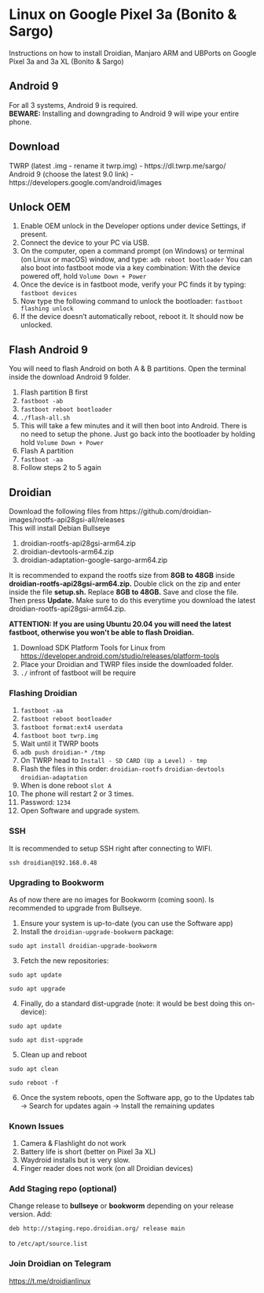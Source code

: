 # Linux on Google Pixel 3a (Bonito &amp; Sargo) 
Instructions on how to install Droidian, Manjaro ARM and UBPorts on Google Pixel 3a and 3a XL (Bonito & Sargo)

## Android 9
<p>For all 3 systems, Android 9 is required. 
   <br><b>BEWARE:</b> Installing and downgrading to Android 9 will wipe your entire phone.</p>

## Download
<p>TWRP (latest .img - rename it twrp.img) - https://dl.twrp.me/sargo/
<br>Android 9 (choose the latest 9.0 link) - https://developers.google.com/android/images </p>

## Unlock OEM
1. Enable OEM unlock in the Developer options under device Settings, if present.
2. Connect the device to your PC via USB.
3. On the computer, open a command prompt (on Windows) or terminal (on Linux or macOS) window, and type:
```adb reboot bootloader```
   You can also boot into fastboot mode via a key combination: With the device powered off, hold ```Volume Down + Power```
4. Once the device is in fastboot mode, verify your PC finds it by typing:
```fastboot devices```
5. Now type the following command to unlock the bootloader: ```fastboot flashing unlock``` 
6. If the device doesn’t automatically reboot, reboot it. It should now be unlocked.

## Flash Android 9
You will need to flash Android on both A & B partitions. Open the terminal inside the download Android 9 folder.

1. Flash partition B first
2. ```fastboot -ab```
3. ```fastboot reboot bootloader```
4. ```./flash-all.sh```
5. This will take a few minutes and it will then boot into Android. There is no need to setup the phone. Just go back into the bootloader by holding hold ```Volume Down + Power```
6. Flash A partition
7. ```fastboot -aa```
8. Follow steps 2 to 5 again

## Droidian
<p>Download the following files from https://github.com/droidian-images/rootfs-api28gsi-all/releases
<br> This will install Debian Bullseye</p>

1. droidian-rootfs-api28gsi-arm64.zip
2. droidian-devtools-arm64.zip
3. droidian-adaptation-google-sargo-arm64.zip

It is recommended to expand the rootfs size from <b>8GB to 48GB</b> inside <b>droidian-rootfs-api28gsi-arm64.zip.</b> Double click on the zip and enter inside the file <b>setup.sh.</b> Replace <b>8GB to 48GB.</b> Save and close the file. Then press <b>Update.</b> Make sure to do this everytime you download the latest droidian-rootfs-api28gsi-arm64.zip.

<b>ATTENTION: If you are using Ubuntu 20.04 you will need the latest fastboot, otherwise you won't be able to flash Droidian. </b>
1. Download SDK Platform Tools for Linux from https://developer.android.com/studio/releases/platform-tools
2. Place your Droidian and TWRP files inside the downloaded folder. 
3. ```./``` infront of fastboot will be require

### Flashing Droidian</b>
1. ```fastboot -aa```
2. ```fastboot reboot bootloader```
3. ```fastboot format:ext4 userdata```
4. ```fastboot boot twrp.img```
5. Wait until it TWRP boots
6. ```adb push droidian-* /tmp```
7. On TWRP head to ```Install - SD CARD (Up a Level) - tmp```
8. Flash the files in this order: ```droidian-rootfs``` ```droidian-devtools``` ```droidian-adaptation```
9. When is done reboot ```slot A```
10. The phone will restart 2 or 3 times. 
11. Password: ```1234```
12. Open Software and upgrade system.
   
### SSH
It is recommended to setup SSH right after connecting to WIFI. 

```ssh droidian@192.168.0.48```

### Upgrading to Bookworm
As of now there are no images for Bookworm (coming soon). Is recommended to upgrade from Bullseye.

1. Ensure your system is up-to-date (you can use the Software app)
2. Install the ```droidian-upgrade-bookworm``` package:

```sudo apt install droidian-upgrade-bookworm```

3. Fetch the new repositories:

```sudo apt update```

```sudo apt upgrade```

4. Finally, do a standard dist-upgrade (note: it would be best doing this on-device):

```sudo apt update```

```sudo apt dist-upgrade```

5. Clean up and reboot

```sudo apt clean```

```sudo reboot -f```

6. Once the system reboots, open the Software app, go to the Updates tab -> Search for updates again -> Install the remaining updates

### Known Issues
1. Camera & Flashlight do not work
2. Battery life is short (better on Pixel 3a XL)
3. Waydroid installs but is very slow.
4. Finger reader does not work (on all Droidian devices)

### Add Staging repo (optional)

Change release to <b>bullseye</b> or <b>bookworm</b> depending on your release version. Add:

```deb http://staging.repo.droidian.org/ release main```

to ```/etc/apt/source.list```

### Join Droidian on Telegram
https://t.me/droidianlinux
